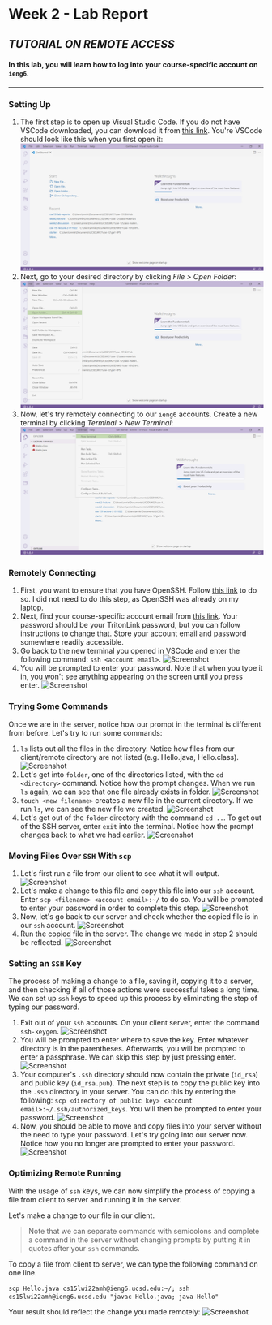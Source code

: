 # Week 2 - Lab Report
## ***TUTORIAL ON REMOTE ACCESS***

#### In this lab, you will learn how to log into your course-specific account on `ieng6`.
---
### **Setting Up**
1. The first step is to open up Visual Studio Code. If you do not have VSCode downloaded, you can download it from [this link](https://code.visualstudio.com/). You're VSCode should look like this when you first open it:
![Screenshot](labreport1-screenshots/labreport1-1.1.png)
2. Next, go to your desired directory by clicking *File > Open Folder*:
![Screenshot](labreport1-screenshots/labreport1-1.2.png)
3. Now, let's try remotely connecting to our `ieng6` accounts. Create a new terminal by clicking *Terminal > New Terminal*:
![Screenshot](labreport1-screenshots/labreport1-1.3.png)

### **Remotely Connecting**
1. First, you want to ensure that you have OpenSSH. Follow [this link](https://docs.microsoft.com/en-us/windows-server/administration/openssh/openssh_install_firstuse) to do so. I did not need to do this step, as OpenSSH was already on my laptop.
2. Next, find your course-specific account email from [this link](https://sdacs.ucsd.edu/~icc/index.php). Your password should be your TritonLink password, but you can follow instructions to change that. Store your account email and password somewhere readily accessible.
3. Go back to the new terminal you opened in VSCode and enter the following command: 
```ssh <account email>```.
![Screenshot](labreport1-screenshots/labreport1-2.3.png)
4. You will be prompted to enter your password. Note that when you type it in, you won't see anything appearing on the screen until you press enter.
![Screenshot](labreport1-screenshots/labreport1-2.4.png)

### **Trying Some Commands**
Once we are in the server, notice how our prompt in the terminal is different from before. Let's try to run some commands:
1. `ls` lists out all the files in the directory. Notice how files from our client/remote directory are not listed (e.g. Hello.java, Hello.class).
![Screenshot](labreport1-screenshots/labreport1-3.1.png)
2. Let's get into `folder`, one of the directories listed, with the `cd <directory>` command. Notice how the prompt changes. When we run `ls` again, we can see that one file already exists in folder.
![Screenshot](labreport1-screenshots/labreport1-3.2.png)
3. `touch <new filename>` creates a new file in the current directory. If we run `ls`, we can see the new file we created.
![Screenshot](labreport1-screenshots/labreport1-3.3.png)
4. Let's get out of the `folder` directory with the command `cd ..`. To get out of the SSH server, enter `exit` into the terminal. Notice how the prompt changes back to what we had earlier.
![Screenshot](labreport1-screenshots/labreport1-3.4.png)

### **Moving Files Over `SSH` With `scp`**
1. Let's first run a file from our client to see what it will output.
![Screenshot](labreport1-screenshots/labreport1-4.1.png)
2. Let's make a change to this file and copy this file into our `ssh` account. Enter `scp <filename> <account email>:~/` to do so. You will be prompted to enter your password in order to complete this step.
![Screenshot](labreport1-screenshots/labreport1-4.2.png)
3. Now, let's go back to our server and check whether the copied file is in our `ssh` account. 
![Screenshot](labreport1-screenshots/labreport1-4.3.png)
4. Run the copied file in the server. The change we made in step 2 should be reflected.
![Screenshot](labreport1-screenshots/labreport1-4.4.png)

### **Setting an `SSH` Key**
The process of making a change to a file, saving it, copying it to a server, and then checking if all of those actions were successful takes a long time. We can set up `ssh` keys to speed up this process by eliminating the step of typing our password.
1. Exit out of your `ssh` accounts. On your client server, enter the command `ssh-keygen`.
![Screenshot](labreport1-screenshots/labreport1-5.1.png)
2. You will be prompted to enter where to save the key. Enter whatever directory is in the parentheses. Afterwards, you will be prompted to enter a passphrase. We can skip this step by just pressing enter.
![Screenshot](labreport1-screenshots/labreport1-5.2.png)
3. Your computer's `.ssh` directory should now contain the private (`id_rsa`) and public key (`id_rsa.pub`). The next step is to copy the public key into the `.ssh` directory in your server. You can do this by entering the following: `scp <directory of public key> <account email>:~/.ssh/authorized_keys`. You will then be prompted to enter your password.
![Screenshot](labreport1-screenshots/labreport1-5.3.png)
4. Now, you should be able to move and copy files into your server without the need to type your password. Let's try going into our server now. Notice how you no longer are prompted to enter your password.
![Screenshot](labreport1-screenshots/labreport1-5.4.png)

### **Optimizing Remote Running**
With the usage of `ssh` keys, we can now simplify the process of copying a file from client to server and running it in the server.

Let's make a change to our file in our client. 
> Note that we can separate commands with semicolons and complete a command in the server without changing prompts by putting it in quotes after your `ssh` commands.

To copy a file from client to server, we can type the following command on one line.
```
scp Hello.java cs15lwi22amh@ieng6.ucsd.edu:~/; ssh cs15lwi22amh@ieng6.ucsd.edu "javac Hello.java; java Hello"
```
Your result should reflect the change you made remotely:
![Screenshot](labreport1-screenshots/labreport1-6.png)
